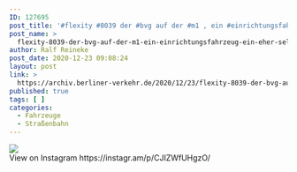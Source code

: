 ```yaml
---
ID: 127695
post_title: '#flexity #8039 der #bvg auf der #m1 , ein #einrichtungsfahrzeug , ein eher #seltenergast'
post_name: >
  flexity-8039-der-bvg-auf-der-m1-ein-einrichtungsfahrzeug-ein-eher-seltenergast-2
author: Ralf Reineke
post_date: 2020-12-23 09:08:24
layout: post
link: >
  https://archiv.berliner-verkehr.de/2020/12/23/flexity-8039-der-bvg-auf-der-m1-ein-einrichtungsfahrzeug-ein-eher-seltenergast-2/
published: true
tags: [ ]
categories:
  - Fahrzeuge
  - Straßenbahn
---
```

<div><img src='https://scontent-iad3-1.cdninstagram.com/v/t51.29350-15/132301532_190474892723101_4995742874193612245_n.jpg?_nc_cat=106&ccb=2&_nc_sid=8ae9d6&_nc_ohc=3OD_xqHC0zgAX-h9SEy&_nc_ht=scontent-iad3-1.cdninstagram.com&oh=d9491dd7ac2a4a143afdfe7c513808ec&oe=60097726' style='max-width:600px;' /><br/><div>View on Instagram https://instagr.am/p/CJIZWfUHgzO/</div></div>